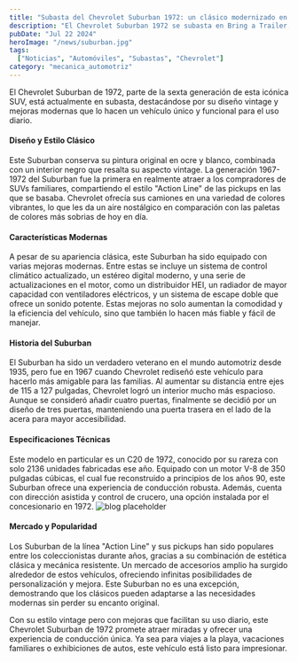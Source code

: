```yaml
---
title: "Subasta del Chevrolet Suburban 1972: un clásico modernizado en Bring a trailer"
description: "El Chevrolet Suburban 1972 se subasta en Bring a Trailer, destacando por su estilo vintage y modernas mejoras."
pubDate: "Jul 22 2024"
heroImage: "/news/suburban.jpg"
tags:
  ["Noticias", "Automóviles", "Subastas", "Chevrolet"]
category: "mecanica_automotriz"
---
```

El Chevrolet Suburban de 1972, parte de la sexta generación de esta icónica SUV, está actualmente en subasta, destacándose por su diseño vintage y mejoras modernas que lo hacen un vehículo único y funcional para el uso diario.

#### Diseño y Estilo Clásico

Este Suburban conserva su pintura original en ocre y blanco, combinada con un interior negro que resalta su aspecto vintage. La generación 1967-1972 del Suburban fue la primera en realmente atraer a los compradores de SUVs familiares, compartiendo el estilo "Action Line" de las pickups en las que se basaba. Chevrolet ofrecía sus camiones en una variedad de colores vibrantes, lo que les da un aire nostálgico en comparación con las paletas de colores más sobrias de hoy en día.

#### Características Modernas

A pesar de su apariencia clásica, este Suburban ha sido equipado con varias mejoras modernas. Entre estas se incluye un sistema de control climático actualizado, un estéreo digital moderno, y una serie de actualizaciones en el motor, como un distribuidor HEI, un radiador de mayor capacidad con ventiladores eléctricos, y un sistema de escape doble que ofrece un sonido potente. Estas mejoras no solo aumentan la comodidad y la eficiencia del vehículo, sino que también lo hacen más fiable y fácil de manejar.

#### Historia del Suburban

El Suburban ha sido un verdadero veterano en el mundo automotriz desde 1935, pero fue en 1967 cuando Chevrolet rediseñó este vehículo para hacerlo más amigable para las familias. Al aumentar su distancia entre ejes de 115 a 127 pulgadas, Chevrolet logró un interior mucho más espacioso. Aunque se consideró añadir cuatro puertas, finalmente se decidió por un diseño de tres puertas, manteniendo una puerta trasera en el lado de la acera para mayor accesibilidad.

#### Especificaciones Técnicas

Este modelo en particular es un C20 de 1972, conocido por su rareza con solo 2136 unidades fabricadas ese año. Equipado con un motor V-8 de 350 pulgadas cúbicas, el cual fue reconstruido a principios de los años 90, este Suburban ofrece una experiencia de conducción robusta. Además, cuenta con dirección asistida y control de crucero, una opción instalada por el concesionario en 1972.
![blog placeholder](/news/72-suburban.jpg)

#### Mercado y Popularidad

Los Suburban de la línea "Action Line" y sus pickups han sido populares entre los coleccionistas durante años, gracias a su combinación de estética clásica y mecánica resistente. Un mercado de accesorios amplio ha surgido alrededor de estos vehículos, ofreciendo infinitas posibilidades de personalización y mejora. Este Suburban no es una excepción, demostrando que los clásicos pueden adaptarse a las necesidades modernas sin perder su encanto original.

Con su estilo vintage pero con mejoras que facilitan su uso diario, este Chevrolet Suburban de 1972 promete atraer miradas y ofrecer una experiencia de conducción única. Ya sea para viajes a la playa, vacaciones familiares o exhibiciones de autos, este vehículo está listo para impresionar.